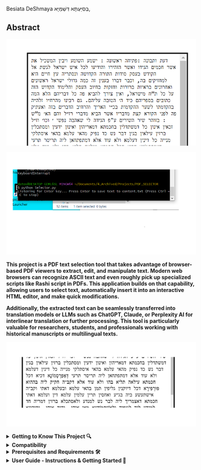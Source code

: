 Besiata DeShmaya בְּסִיַּעְתָּא דִּשְׁמַיָּא,

## **Abstract**
![Alt text](images/PDF_EDITOR.png)


![Alt text](images/Selector_Listening.png)

**This project is a PDF text selection tool that takes advantage of browser-based PDF viewers to extract, edit, and manipulate text. Modern web browsers can recognize ASCII text and even roughly pick up specialized scripts like Rashi script in PDFs. This application builds on that capability, allowing users to select text, automatically insert it into an interactive HTML editor, and make quick modifications.**

**Additionally, the extracted text can be seamlessly transferred into translation models or LLMs such as ChatGPT, Claude, or Perplexity AI for interlinear translation or further processing. This tool is particularly valuable for researchers, students, and professionals working with historical manuscripts or multilingual texts.**

![Alt text](images/Middle.png)

<details>
  <summary><strong> Getting to Know This Project 🔍 </strong></summary>

From what it seems, most PDF viewers have an ability to pick up ASCII text from PDF Documents. It seems even most can pick up the famous and illustrious **Rashi script** from PDFs as well, as shown in the picture below.

![Alt text](images/ref1.jpeg)

Select any of the words from the PDF document, and you will see the text registered in the selection space, as shown in the picture above.

Now, this application allows you, once you have selected the text, to press **Enter** on any selection, and it will automatically add the word into an **interactive HTML editor**, as seen in the image below.

![Alt text](images/EditMode.png)

**Summary**

Overall this allows for **easy editing** and is great for **rendering old manuscripts into selectable form**. (Meaning, in order to copy or paste the text later if needed, or to send the overall text into any **translation model or LLM** like ChatGPT, Claude, or Perplexity AI that supports interlinear translation.) 

This is a very useful application because it allows for **quick text modifications** using the program and saves the output into a **persistent file on the system**.

</details>


<details>
  <summary><strong>Compatibility</strong></summary>

### Browsers That Pick Up PDF Text Streams on Selecting Text:
- **Chrome**  
- **Brave**  
- **Microsoft Edge**  

### Browsers That the PDF Selector Will Accept:
- **Chrome**  
- **Brave**  
- **Microsoft Edge** (Text is reversed, though)  

### Recommended for Use:
- **Chrome**  
- **Brave**  
</details>



<details> 
   <summary><strong>Prerequisites and Requirements 🛠️ </strong></summary>

**To use this tool, make sure you have the following installed:**

✅ **A Browser with PDF Viewing Capabilities** – The program should recognize any browser-based PDF viewer.  
   **Recommended:** [Google Chrome](https://www.google.com/chrome/) or [Brave Browser](https://brave.com/download/)) for best compatibility.  

✅ **Node.js** – Required for running the backend.  
   📥 [Download Node.js](https://nodejs.org/)  

✅ **Python** – Required for additional processing.  
   📥 [Download Python](https://www.python.org/)  

✅ **A PDF Document** – A PDF file containing selectable text to test the application's functionality.

</details>

<details>
 <summary><strong>User Guide - Instructions & Getting Started 🚀 </strong></summary>

**Tutorial** 

**To run the program, clone the repository and start the local server using:**

`node server.js`

**The output should look something like this.**

![Alt text](images/runServerDot_JS.png)

**Once you have run the command go to your webbrowser (Perferably Chrome or Brave) and write localhost:3000 this should load the editor as in the picture below..**

![Alt text](images/WriteLocalHostonWeb.png) 

**Holding down shift and pressing Enter will toggle the editor in Edit Mode where you can copy, paste, write, and delete the text inside the editor.**

![Alt text](images/EditMode.png) 


**Holding shift and pressing enter again will toggle the editor into preview mode where it is easy to view the over all text**

![Alt text](images/SaveMode.png) 









</details>

